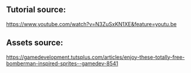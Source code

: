## Tutorial source:

https://www.youtube.com/watch?v=N3ZuSxKN1XE&feature=youtu.be

## Assets source:

https://gamedevelopment.tutsplus.com/articles/enjoy-these-totally-free-bomberman-inspired-sprites--gamedev-8541
